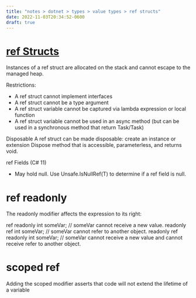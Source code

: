 ```yaml
---
title: "notes > dotnet > types > value types > ref structs"
date: 2022-11-03T20:34:52-0600
draft: true
---
```

# [ref Structs](https://learn.microsoft.com/en-us/dotnet/csharp/language-reference/builtin-types/ref-struct)
Instances of a ref struct are allocated on the stack and cannot escape to the managed heap.

Restrictions:
- A ref struct cannot implement interfaces
- A ref struct cannot be a type argument
- A ref struct variable cannot be captured via lambda expression or local function
- A ref struct variable cannot be used in an async method (but can be used in a synchronous method that return Task/Task<T>)

Disposable
A ref struct can be made disposable: create an instance or extension Dispose method that is accessible, parameterless, and returns void.

ref Fields (C# 11)
- May hold null. Use Unsafe.IsNullRef<T>(T) to determine if a ref field is null.

# ref readonly
The readonly modifier affects the expression to its right:

ref readonly int someVar; // someVar cannot receive a new value.
readonly ref int someVar; // someVar cannot refer to another object.
readonly ref readonly int someVar; // someVar cannot receive a new value and cannot receive refer to another object.

# scoped ref
Adding the scoped modifier asserts that code will not extend the lifetime of a variable
